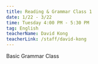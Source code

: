 ```yaml
---
title: Reading & Grammar Class 1
date: 1/22 - 3/22
time: Tuesday 4:00 PM - 5:30 PM
tag: English
teacherName: David Kong
teacherLink: /staff/david-kong
---
```

Basic Grammar Class